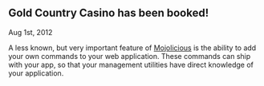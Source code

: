 ## Gold Country Casino has been booked!
Aug 1st, 2012

A less known, but very important feature of <a href="http://mojolicio.us">Mojolicious</a> is the ability to add your own commands to your web application.  These commands can ship with your app, so that your management utilities have direct knowledge of your application.